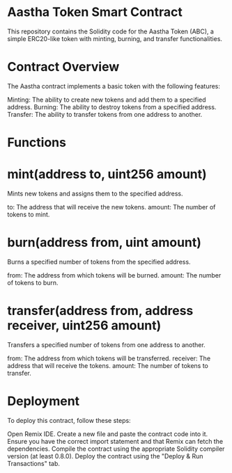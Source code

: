 # Aastha Token Smart Contract
This repository contains the Solidity code for the Aastha Token (ABC), a simple ERC20-like token with minting, burning, and transfer functionalities.

# Contract Overview
The Aastha contract implements a basic token with the following features:

Minting: The ability to create new tokens and add them to a specified address.
Burning: The ability to destroy tokens from a specified address.
Transfer: The ability to transfer tokens from one address to another.
# Functions
# mint(address to, uint256 amount)
Mints new tokens and assigns them to the specified address.

to: The address that will receive the new tokens.
amount: The number of tokens to mint.
# burn(address from, uint amount)
Burns a specified number of tokens from the specified address.

from: The address from which tokens will be burned.
amount: The number of tokens to burn.
# transfer(address from, address receiver, uint256 amount)
Transfers a specified number of tokens from one address to another.

from: The address from which tokens will be transferred.
receiver: The address that will receive the tokens.
amount: The number of tokens to transfer.
# Deployment
To deploy this contract, follow these steps:

Open Remix IDE.
Create a new file and paste the contract code into it.
Ensure you have the correct import statement and that Remix can fetch the dependencies.
Compile the contract using the appropriate Solidity compiler version (at least 0.8.0).
Deploy the contract using the "Deploy & Run Transactions" tab.
